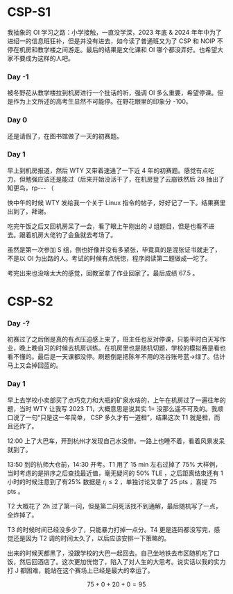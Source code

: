 # CSP-S1
我抽象的 OI 学习之路：小学接触，一直没学深，2023 年底 & 2024 年年中为了进绍一的信息班狂补，但是并没有进去，如今读了普通班又为了 CSP 和 NOIP 不停在机房和教学楼之间游走。最后的结果是文化课和 OI 哪个都没弄好。也希望大家不要成为这样的人吧。

### Day -1
被冬野花从教学楼拉到机房进行一个批话的听，强调 OI 多么重要，希望停课。但是作为上文所述的高考生显然不可能停。在野花眼里的印象分 -100。
### Day 0
还是请假了，在图书馆做了一天的初赛题。

### Day 1
早上到机房报道，然后 WTY 又带着速通了一下近 4 年的初赛题。感觉有点吃力，但勉强应该还是能过（后来开始没活干了，在机房登了云崩铁然后 28 抽出了知更鸟，rp--- （

快中午的时候 WTY 发给我一个关于 Linux 指令的帖子，好好记了一下。结果赛里出到了，拜谢。

吃完午饭之后又回机房呆了一会，看了眼上午刚出的 J 组题目，但是也看不进去。跟着机房大佬钓了会鱼就去考场了。

虽然是第一次参加 S 组，倒也好像并没有多紧张，毕竟真的是混张证书就走了，不是以 OI 为出路的人。考试的时候有点恍惚，程序阅读第二题做成一坨了。

考完出来也没啥太大的感觉，回教室拿了作业回家了。最后成绩 $67.5$ 。
# CSP-S2

### Day -?

初赛过了之后倒是真的有点压迫感上来了，班主任也反对停课，只能平时白天写作业，晚上晚自习的时候去机房训练。在机房里也是随机切题，学校的模拟赛是看也看不懂的。最后是一天课都没停。刷题倒是把陈年不用的洛谷账号蓝->绿了。估计马上又会掉回蓝的。

### Day 1

早上去学校小卖部买了点巧克力和大瓶的矿泉水啥的，上午在机房过了一遍往年的题，当时 WTY 让我写 2023 T1，大概意思是说其实 1= 没那么遥不可及的。我顺口说了一句“只是这一年简单， CSP 多久才有一道橙”，结果这次 T1 就是橙，而且还炸了。

12:00 上了大巴车，开到杭州才发现自己水没带。一路上也睡不着，看着风景发呆就到了。

13:50 到的杭师大仓前，14:30 开考。T1 用了 15 min 左右过掉了 75% 大样例，当时考虑的是排序之后查找最近值，毫无疑问的 50% TLE ，之后距离结束还有 1 小时的时候注意到了有25% 数据是 $r_i\le2$ ，单独讨论又拿了 25 pts ，喜提 75 pts 。

T2 大概花了 2h 过了第一问，但是第二问死活找不到通解，最后随机写了一点，全炸掉了。

T3 的时候时间已经没多少了，只能暴力打掉一点分。T4 更是连码都没写完，感觉还是因为 T2 调的时间太久了，以后应该安排一下策略的。

出来的时候天都黑了，没跟学校的大巴一起回去。自己坐地铁去市区随机吃了口饭，然后回酒店了。这次更加恍惚了，陷入了对人生的大思考。说实话以我的实力打 J 都困难，能站在这个赛场上已经是最大的幸运了。

$$75+0+20+0=95$$
